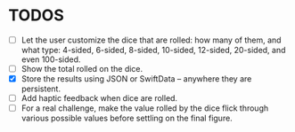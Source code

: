 #  TODOS

- [ ] Let the user customize the dice that are rolled: how many of them, and what type: 4-sided, 6-sided, 8-sided, 10-sided, 12-sided, 20-sided, and even 100-sided.
- [ ] Show the total rolled on the dice.
- [x] Store the results using JSON or SwiftData – anywhere they are persistent.
- [ ] Add haptic feedback when dice are rolled.
- [ ] For a real challenge, make the value rolled by the dice flick through various possible values before settling on the final figure.

